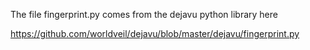 The file fingerprint.py comes from the dejavu python library here 

https://github.com/worldveil/dejavu/blob/master/dejavu/fingerprint.py

